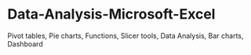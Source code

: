 # Data-Analysis-Microsoft-Excel
Pivot tables, Pie charts, Functions, Slicer tools, Data Analysis, Bar charts, Dashboard
